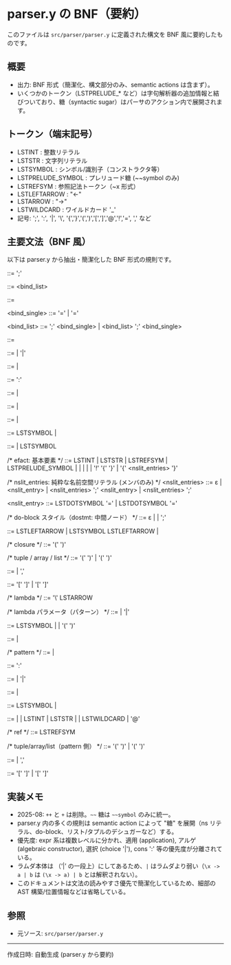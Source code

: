 # parser.y の BNF（要約）

このファイルは `src/parser/parser.y` に定義された構文を BNF 風に要約したものです。

## 概要
- 出力: BNF 形式（簡潔化、構文部分のみ、semantic actions は含まず）。
- いくつかのトークン（LSTPRELUDE_* など）は字句解析器の追加情報と結びついており、糖（syntactic sugar）はパーサのアクション内で展開されます。

## トークン（端末記号）
- LSTINT : 整数リテラル
- LSTSTR : 文字列リテラル
- LSTSYMBOL : シンボル/識別子（コンストラクタ等）
- LSTPRELUDE_SYMBOL : プレリュード糖 (~~symbol のみ)
- LSTREFSYM : 参照記法トークン（~x 形式）
- LSTLEFTARROW : "<-"
- LSTARROW : "->"
- LSTWILDCARD : ワイルドカード '_'
- 記号: ';', ':', '|', '\\', '{','}','(',')','[',']','@','!','=', ',' など

## 主要文法（BNF 風）
以下は parser.y から抽出・簡潔化した BNF 形式の規則です。

<prog> ::= <expr> ';'

<bind> ::= <bind_list>

<funlhs> ::= <pref>

<bind_single> ::= <funlhs> <lamparams> '=' <expr>
                | <pat> '=' <expr>

<bind_list> ::= ';' <bind_single>
              | <bind_list> ';' <bind_single>

<expr> ::= <expr1>

<expr1> ::= <expr2>
          | <expr2> '|' <expr1>

<expr2> ::= <expr3>
          | <econs>

<econs> ::= <expr1> ':' <expr3>

<expr3> ::= <expr4>
          | <eappl>

<eappl> ::= <efact> <expr5>
          | <eappl> <expr5>

<expr4> ::= <expr5>
          | <ealge>

<ealge> ::= LSTSYMBOL <expr5>
          | <ealge> <expr5>

<expr5> ::= <efact>
          | LSTSYMBOL

/* efact: 基本要素 */
<efact> ::= LSTINT
         | LSTSTR
         | LSTREFSYM
         | LSTPRELUDE_SYMBOL
         | <etuple>
         | <elist>
         | <closure>
         | <elambda>
         | '!' '{' <dostmts> '}'
         | '{' <nslit_entries> '}'

/* nslit_entries: 純粋な名前空間リテラル (メンバのみ) */
<nslit_entries> ::= ε
                  | <nslit_entry>
                  | <nslit_entries> ';' <nslit_entry>
                  | <nslit_entries> ';'

<nslit_entry> ::= LSTDOTSYMBOL '=' <expr>
                | LSTDOTSYMBOL <lamparams> '=' <expr>

/* do-block スタイル（dostmt: 中間ノード） */
<dostmts> ::= ε
           | <dostmt>
           | <dostmt> ';' <dostmts>

<dostmt> ::= <pref> LSTLEFTARROW <expr>
           | LSTSYMBOL LSTLEFTARROW <expr>
           | <expr>

/* closure */
<closure> ::= '(' <expr> <bind> ')'

/* tuple / array / list */
<etuple> ::= '(' ')'
          | '(' <earray> ')'

<earray> ::= <expr>
          | <earray> ',' <expr>

<elist> ::= '[' ']'
         | '[' <earray> ']'

/* lambda */
<elambda> ::= '\\' <lamparams> LSTARROW <expr2>

/* lambda パラメータ（パターン） */
<lamparam> ::= <lamparam2>
             | <lamparam2> '|' <lamparam>

<lamparam2> ::= LSTSYMBOL
              | <pat3>
              | '(' <pat> ')'

<lamparams> ::= <lamparam>
             | <lamparams> <lamparam>

/* pattern */
<pat> ::= <pat1>
        | <pcons>

<pcons> ::= <pat> ':' <pat>

<pat1> ::= <pat2>
         | <pat2> '|' <pat1>

<pat2> ::= <pat3>
         | <palge>

<palge> ::= LSTSYMBOL
         | <palge> <pat3>

<pat3> ::= <ptuple>
         | <plist>
         | LSTINT
         | LSTSTR
         | <pref>
         | LSTWILDCARD
         | <pref> '@' <pat3>

/* ref */
<pref> ::= LSTREFSYM

/* tuple/array/list（pattern 側） */
<ptuple> ::= '(' ')'
          | '(' <parray> ')'

<parray> ::= <pat>
           | <parray> ',' <pat>

<plist> ::= '[' ']'
         | '[' <parray> ']'

## 実装メモ
- 2025-08: `++` と `+` は削除。`~~` 糖は `~~symbol` のみに統一。
- parser.y 内の多くの規則は semantic action によって "糖" を展開（ns リテラル、do-block、リスト/タプルのデシュガーなど）する。
- 優先度: expr 系は複数レベルに分かれ、適用 (application), アルゲ (algebraic constructor), 選択 (choice '|'), cons ':' 等の優先度が分離されている。
- ラムダ本体は <expr2>（‘|’ の一段上）にしてあるため、`|` はラムダより弱い（`\x -> a | b` は `(\x -> a) | b` とは解釈されない）。
- このドキュメントは文法の読みやすさ優先で簡潔化しているため、細部の AST 構築/位置情報などは省略している。

## 参照
- 元ソース: `src/parser/parser.y`

---
作成日時: 自動生成 (parser.y から要約)

